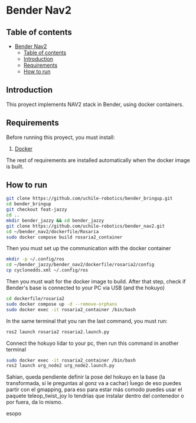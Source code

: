 # Bender Nav2

## Table of contents
- [Bender Nav2](#bender-nav2)
  - [Table of contents](#table-of-contents)
  - [Introduction](#introduction)
  - [Requirements](#requirements)
  - [How to run](#how-to-run)

## Introduction

This proyect implements NAV2 stack in Bender, using docker containers.

## Requirements

Before running this proyect, you must install:

1. [Docker](https://docs.docker.com/engine/install/)

The rest of requirements are installed automatically when the docker image is built.

## How to run

```bash
git clone https://github.com/uchile-robotics/bender_bringup.git
cd bender_bringup
git checkout feat-jazzy
cd ..
mkdir bender_jazzy && cd bender_jazzy
git clone https://github.com/uchile-robotics/bender_nav2.git
cd ~/bender_nav2/dockerfile/Rosaria
sudo docker compose build rosaria2_container
```
Then you must set up the communication with the docker container
```bash
mkdir -p ~/.config/ros
cd ~/bender_jazzy/bender_nav2/dockerfile/rosaria2/config
cp cyclonedds.xml ~/.config/ros
```
Then you must wait for the docker image to build. After that step, check if Bender's base is connected to your PC via USB (and the hokuyo)

```bash
cd dockerfile/rosaria2
sudo docker compose up -d --remove-orphans
sudo docker exec -it rosaria2_container /bin/bash
```

In the same terminal that you ran the last command, you must run:

```bash
ros2 launch rosaria2 rosaria2.launch.py

```
Connect the hokuyo lidar to your pc, then run this command in another terminal
```bash
sudo docker exec -it rosaria2_container /bin/bash
ros2 launch urg_node2 urg_node2.launch.py

```

Sahian, queda pendiente definir la pose del hokuyo en la base (la transformada, si le preguntas al gonz va a cachar)
ĺuego de eso puedes partir con el gmapping, para eso para estar más comodo puedes usar el paquete teleop_twist_joy
lo tendrías que instalar dentro del contenedor o por fuera, da lo mismo.

esopo
